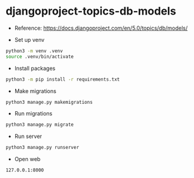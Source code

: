 # djangoproject-topics-db-models

- Reference: https://docs.djangoproject.com/en/5.0/topics/db/models/

- Set up venv

```bash
python3 -m venv .venv
source .venv/bin/activate
```

- Install packages

```bash
python3 -m pip install -r requirements.txt
```

- Make migrations

```bash
python3 manage.py makemigrations
```

- Run migrations

```bash
python3 manage.py migrate
```

- Run server

```bash
python3 manage.py runserver
```

- Open web

```bash
127.0.0.1:8000
```